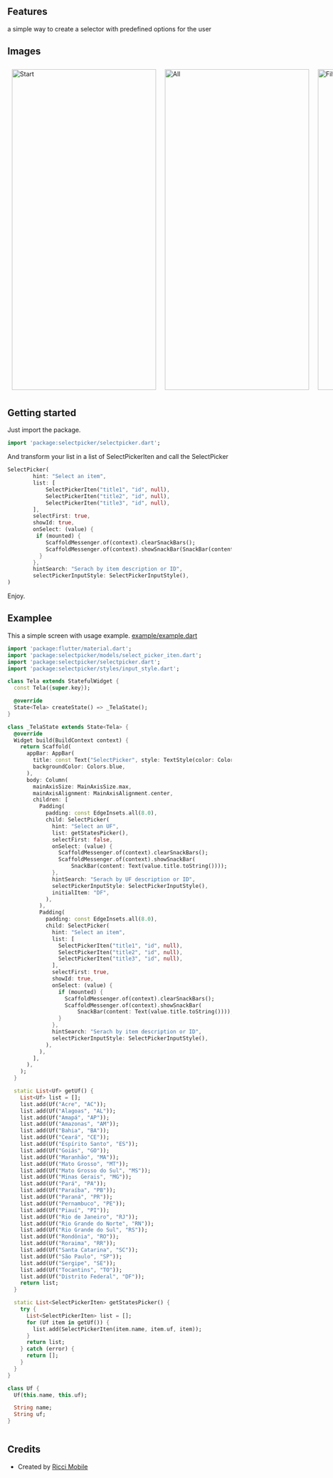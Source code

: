 ## Features

a simple way to create a selector with predefined options for the user

## Images

<div style="display: flex;">
<img src="https://riccimobile.com.br/github/flutter/selectpicker/1.png" alt="Start" style="flex: 1; padding: 10px;" width="324" height="720">
<img src="https://riccimobile.com.br/github/flutter/selectpicker/2.png" alt="All" style="flex: 1; padding: 10px;" width="324" height="720">
<img src="https://riccimobile.com.br/github/flutter/selectpicker/3.png" alt="Filter" style="flex: 1; padding: 10px;" width="324" height="720">
<img src="https://riccimobile.com.br/github/flutter/selectpicker/4.png" alt="Select" style="flex: 1; padding: 10px;" width="324" height="720">
</div>

## Getting started

Just import the package.

```dart
import 'package:selectpicker/selectpicker.dart';
```

And transform your list in a list of SelectPickerIten and call the SelectPicker

```dart
SelectPicker(
        hint: "Select an item",
        list: [
            SelectPickerIten("title1", "id", null),
            SelectPickerIten("title2", "id", null),
            SelectPickerIten("title3", "id", null),
        ],
        selectFirst: true,
        showId: true,
        onSelect: (value) {
         if (mounted) {
            ScaffoldMessenger.of(context).clearSnackBars();
            ScaffoldMessenger.of(context).showSnackBar(SnackBar(content: Text(value.title.toString())));
          }
        },
        hintSearch: "Serach by item description or ID",
        selectPickerInputStyle: SelectPickerInputStyle(),
)
```

Enjoy.

## Examplee

This a simple screen with usage example.
[example/example.dart](https://github.com/gaabrielricci/selectpicker/blob/main/lib/example/example.dart)

```dart
import 'package:flutter/material.dart';
import 'package:selectpicker/models/select_picker_iten.dart';
import 'package:selectpicker/selectpicker.dart';
import 'package:selectpicker/styles/input_style.dart';

class Tela extends StatefulWidget {
  const Tela({super.key});

  @override
  State<Tela> createState() => _TelaState();
}

class _TelaState extends State<Tela> {
  @override
  Widget build(BuildContext context) {
    return Scaffold(
      appBar: AppBar(
        title: const Text("SelectPicker", style: TextStyle(color: Colors.white)),
        backgroundColor: Colors.blue,
      ),
      body: Column(
        mainAxisSize: MainAxisSize.max,
        mainAxisAlignment: MainAxisAlignment.center,
        children: [
          Padding(
            padding: const EdgeInsets.all(8.0),
            child: SelectPicker(
              hint: "Select an UF",
              list: getStatesPicker(),
              selectFirst: false,
              onSelect: (value) {
                ScaffoldMessenger.of(context).clearSnackBars();
                ScaffoldMessenger.of(context).showSnackBar(
                    SnackBar(content: Text(value.title.toString())));
              },
              hintSearch: "Serach by UF description or ID",
              selectPickerInputStyle: SelectPickerInputStyle(),
              initialItem: "DF",
            ),
          ),
          Padding(
            padding: const EdgeInsets.all(8.0),
            child: SelectPicker(
              hint: "Select an item",
              list: [
                SelectPickerIten("title1", "id", null),
                SelectPickerIten("title2", "id", null),
                SelectPickerIten("title3", "id", null),
              ],
              selectFirst: true,
              showId: true,
              onSelect: (value) {
                if (mounted) {
                  ScaffoldMessenger.of(context).clearSnackBars();
                  ScaffoldMessenger.of(context).showSnackBar(
                      SnackBar(content: Text(value.title.toString())));
                }
              },
              hintSearch: "Serach by item description or ID",
              selectPickerInputStyle: SelectPickerInputStyle(),
            ),
          ),
        ],
      ),
    );
  }

  static List<Uf> getUf() {
    List<Uf> list = [];
    list.add(Uf("Acre", "AC"));
    list.add(Uf("Alagoas", "AL"));
    list.add(Uf("Amapá", "AP"));
    list.add(Uf("Amazonas", "AM"));
    list.add(Uf("Bahia", "BA"));
    list.add(Uf("Ceará", "CE"));
    list.add(Uf("Espírito Santo", "ES"));
    list.add(Uf("Goiás", "GO"));
    list.add(Uf("Maranhão", "MA"));
    list.add(Uf("Mato Grosso", "MT"));
    list.add(Uf("Mato Grosso do Sul", "MS"));
    list.add(Uf("Minas Gerais", "MG"));
    list.add(Uf("Pará", "PA"));
    list.add(Uf("Paraíba", "PB"));
    list.add(Uf("Paraná", "PR"));
    list.add(Uf("Pernambuco", "PE"));
    list.add(Uf("Piauí", "PI"));
    list.add(Uf("Rio de Janeiro", "RJ"));
    list.add(Uf("Rio Grande do Norte", "RN"));
    list.add(Uf("Rio Grande do Sul", "RS"));
    list.add(Uf("Rondônia", "RO"));
    list.add(Uf("Roraima", "RR"));
    list.add(Uf("Santa Catarina", "SC"));
    list.add(Uf("São Paulo", "SP"));
    list.add(Uf("Sergipe", "SE"));
    list.add(Uf("Tocantins", "TO"));
    list.add(Uf("Distrito Federal", "DF"));
    return list;
  }

  static List<SelectPickerIten> getStatesPicker() {
    try {
      List<SelectPickerIten> list = [];
      for (Uf item in getUf()) {
        list.add(SelectPickerIten(item.name, item.uf, item));
      }
      return list;
    } catch (error) {
      return [];
    }
  }
}

class Uf {
  Uf(this.name, this.uf);

  String name;
  String uf;
}



```

## Credits

- Created by [Ricci Mobile](https://riccimobile.com.br)
